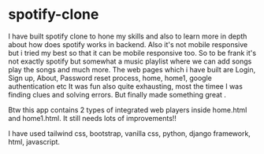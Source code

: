 # spotify-clone
I have built spotify clone to hone my skills and also to learn more in depth about how does spotify works in backend. Also it's not mobile responsive but i tried my best so that it can be mobile responsive too.
So to be frank it's not exactly spotify but somewhat a music playlist where we can add songs play the songs and much more.
The web pages which i have built are Login, Sign up, About, Password reset process, home, home1, google authentication etc
It was fun also quite exhausting, most the timee I was finding clues and solving errors. But finally made something great .

Btw this app contains 2 types of integrated web players inside home.html and home1.html.
It still needs lots of improvements!!

I have used tailwind css, bootstrap, vanilla css, python, django framework, html, javascript.



<!-- This application is all about music player where user is able to listen to different songs.
I tried to copy spotify but only copied some of its easy features and successfully built it from scratch. My own added features are Login, Sign up, About section, Home page, Forgot password. I also implementd one of the cool features known as social media login, where user can sign up using Google and Facebook without facing any problems. 

IMPORTANT POINT : This application works best on either computer or laptop as some features aren't mobile friendly. 

NOTE: This site at first takes time to load as its free. 
So please wait for at least 30-40 seconds and then refresh the page once again to see the website.

Thank you! -->
